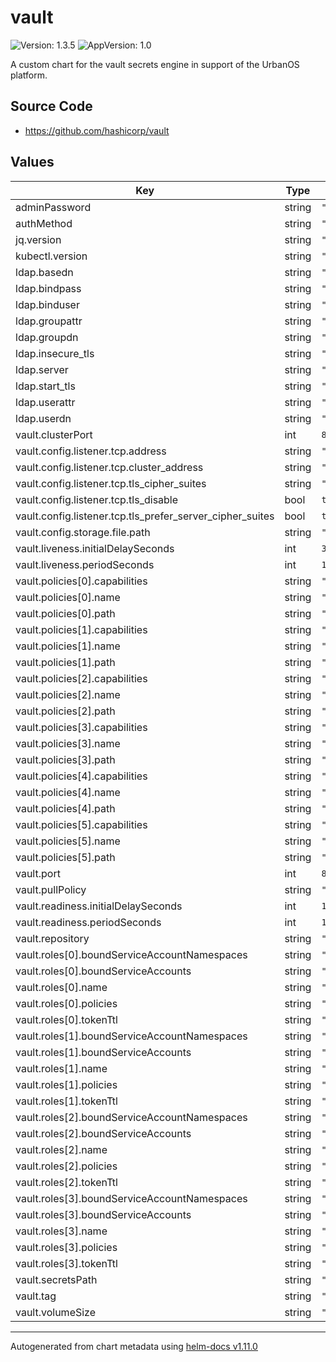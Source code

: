 # vault

![Version: 1.3.5](https://img.shields.io/badge/Version-1.3.5-informational?style=flat-square) ![AppVersion: 1.0](https://img.shields.io/badge/AppVersion-1.0-informational?style=flat-square)

A custom chart for the vault secrets engine in support of the UrbanOS platform.

## Source Code

* <https://github.com/hashicorp/vault>

## Values

| Key | Type | Default | Description |
|-----|------|---------|-------------|
| adminPassword | string | `"admin"` |  |
| authMethod | string | `""` |  |
| jq.version | string | `"1.6"` |  |
| kubectl.version | string | `"1.14.0"` |  |
| ldap.basedn | string | `"basedn"` |  |
| ldap.bindpass | string | `"bindpass"` |  |
| ldap.binduser | string | `"binduser"` |  |
| ldap.groupattr | string | `"groupattr"` |  |
| ldap.groupdn | string | `"groupdn"` |  |
| ldap.insecure_tls | string | `"insecure_tls"` |  |
| ldap.server | string | `"server"` |  |
| ldap.start_tls | string | `"start_tls"` |  |
| ldap.userattr | string | `"userattr"` |  |
| ldap.userdn | string | `"userdn"` |  |
| vault.clusterPort | int | `8201` |  |
| vault.config.listener.tcp.address | string | `"[::]:8200"` |  |
| vault.config.listener.tcp.cluster_address | string | `"[::]:8201"` |  |
| vault.config.listener.tcp.tls_cipher_suites | string | `"TLS_ECDHE_RSA_WITH_AES_128_GCM_SHA256,TLS_ECDHE_ECDSA_WITH_AES_128_GCM_SHA256,TLS_ECDHE_RSA_WITH_AES_256_GCM_SHA384,TLS_ECDHE_ECDSA_WITH_AES_256_GCM_SHA384,TLS_ECDHE_RSA_WITH_AES_128_CBC_SHA,TLS_ECDHE_ECDSA_WITH_AES_128_CBC_SHA,TLS_ECDHE_RSA_WITH_AES_256_CBC_SHA,TLS_ECDHE_ECDSA_WITH_AES_256_CBC_SHA,TLS_RSA_WITH_AES_128_GCM_SHA256,TLS_RSA_WITH_AES_256_GCM_SHA384,TLS_RSA_WITH_AES_128_CBC_SHA,TLS_RSA_WITH_AES_256_CBC_SHA"` |  |
| vault.config.listener.tcp.tls_disable | bool | `true` |  |
| vault.config.listener.tcp.tls_prefer_server_cipher_suites | bool | `true` |  |
| vault.config.storage.file.path | string | `"/keys"` |  |
| vault.liveness.initialDelaySeconds | int | `30` |  |
| vault.liveness.periodSeconds | int | `10` |  |
| vault.policies[0].capabilities | string | `"[\"read\", \"list\"]"` |  |
| vault.policies[0].name | string | `"dataset_access_keys"` |  |
| vault.policies[0].path | string | `"secrets/smart_city/ingestion/*"` |  |
| vault.policies[1].capabilities | string | `"[\"read\", \"list\"]"` |  |
| vault.policies[1].name | string | `"reaper_aws"` |  |
| vault.policies[1].path | string | `"secrets/smart_city/aws_keys/reaper"` |  |
| vault.policies[2].capabilities | string | `"[\"read\", \"list\"]"` |  |
| vault.policies[2].name | string | `"discovery_api_aws"` |  |
| vault.policies[2].path | string | `"secrets/smart_city/aws_keys/discovery_api"` |  |
| vault.policies[3].capabilities | string | `"[\"create\", \"update\"]"` |  |
| vault.policies[3].name | string | `"andi_write_only"` |  |
| vault.policies[3].path | string | `"secrets/smart_city/ingestion/*"` |  |
| vault.policies[4].capabilities | string | `"[\"read\", \"list\"]"` |  |
| vault.policies[4].name | string | `"andi_aws_keys"` |  |
| vault.policies[4].path | string | `"secrets/smart_city/aws_keys/andi"` |  |
| vault.policies[5].capabilities | string | `"[\"read\", \"list\"]"` |  |
| vault.policies[5].name | string | `"andi_auth0"` |  |
| vault.policies[5].path | string | `"secrets/smart_city/auth0/andi"` |  |
| vault.port | int | `8200` |  |
| vault.pullPolicy | string | `"IfNotPresent"` |  |
| vault.readiness.initialDelaySeconds | int | `10` |  |
| vault.readiness.periodSeconds | int | `10` |  |
| vault.repository | string | `"vault"` |  |
| vault.roles[0].boundServiceAccountNamespaces | string | `"urban-os"` |  |
| vault.roles[0].boundServiceAccounts | string | `"discovery-api"` |  |
| vault.roles[0].name | string | `"discovery-api-role"` |  |
| vault.roles[0].policies | string | `"discovery_api_aws"` |  |
| vault.roles[0].tokenTtl | string | `"2m"` |  |
| vault.roles[1].boundServiceAccountNamespaces | string | `"urban-os"` |  |
| vault.roles[1].boundServiceAccounts | string | `"reaper"` |  |
| vault.roles[1].name | string | `"reaper-role"` |  |
| vault.roles[1].policies | string | `"reaper_aws,dataset_access_keys"` |  |
| vault.roles[1].tokenTtl | string | `"2m"` |  |
| vault.roles[2].boundServiceAccountNamespaces | string | `"urban-os"` |  |
| vault.roles[2].boundServiceAccounts | string | `"andi"` |  |
| vault.roles[2].name | string | `"andi-role"` |  |
| vault.roles[2].policies | string | `"andi_auth0,andi_write_only,andi_aws_keys"` |  |
| vault.roles[2].tokenTtl | string | `"2m"` |  |
| vault.roles[3].boundServiceAccountNamespaces | string | `"urban-os"` |  |
| vault.roles[3].boundServiceAccounts | string | `"andi-public"` |  |
| vault.roles[3].name | string | `"andi-public-role"` |  |
| vault.roles[3].policies | string | `"andi_auth0,andi_aws_keys"` |  |
| vault.roles[3].tokenTtl | string | `"2m"` |  |
| vault.secretsPath | string | `"secrets/smart_city"` |  |
| vault.tag | string | `"1.3.1"` |  |
| vault.volumeSize | string | `"5Gi"` |  |

----------------------------------------------
Autogenerated from chart metadata using [helm-docs v1.11.0](https://github.com/norwoodj/helm-docs/releases/v1.11.0)
